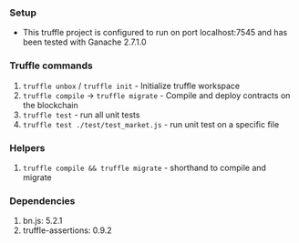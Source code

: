 ### Setup

- This truffle project is configured to run on port localhost:7545 and has been tested with Ganache 2.7.1.0

### Truffle commands

1. `truffle unbox` / `truffle init` - Initialize truffle workspace
2. `truffle compile` -> `truffle migrate` - Compile and deploy contracts on the blockchain
3. `truffle test` - run all unit tests
4. `truffle test ./test/test_market.js` - run unit test on a specific file

### Helpers

1. `truffle compile && truffle migrate` - shorthand to compile and migrate

### Dependencies

1. bn.js: 5.2.1
2. truffle-assertions: 0.9.2
